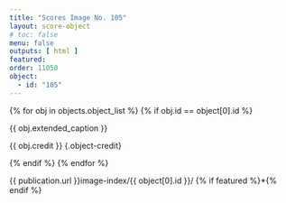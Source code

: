 ```yaml
---
title: "Scores Image No. 105"
layout: score-object
# toc: false
menu: false
outputs: [ html ]
featured: 
order: 11050
object:
  - id: "105"
---
```


{% for obj in objects.object_list %}
{% if obj.id == object[0].id %}

{{ obj.extended_caption }}

{{ obj.credit }} {.object-credit}

{% endif %}
{% endfor %}

<div class="object-credit object-url is-print-only">

{{ publication.url }}image-index/{{ object[0].id }}/ {% if featured %}*{% endif %}

</div>
